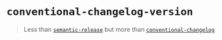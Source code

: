 # `conventional-changelog-version`

> Less than [`semantic-release`](https://github.com/semantic-release/semantic-release) but more than [`conventional-changelog`](https://github.com/conventional-changelog/conventional-changelog)
